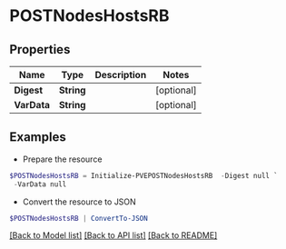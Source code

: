 # POSTNodesHostsRB
## Properties

Name | Type | Description | Notes
------------ | ------------- | ------------- | -------------
**Digest** | **String** |  | [optional] 
**VarData** | **String** |  | [optional] 

## Examples

- Prepare the resource
```powershell
$POSTNodesHostsRB = Initialize-PVEPOSTNodesHostsRB  -Digest null `
 -VarData null
```

- Convert the resource to JSON
```powershell
$POSTNodesHostsRB | ConvertTo-JSON
```

[[Back to Model list]](../README.md#documentation-for-models) [[Back to API list]](../README.md#documentation-for-api-endpoints) [[Back to README]](../README.md)

